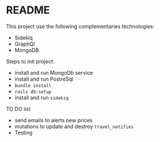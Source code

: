 # README

This project use the following complementaries technologies:
- Sidekiq
- GraphQl
- MongoDB

Steps to init project:
- install and run MongoDb service
- install and run PostreSql
- `bundle install`
- `rails db:setup`
- install and run `sidekiq`

TO DO list
- send emails to alerts new prices
- mutations to update and destroy `travel_notifies`
- Testing
